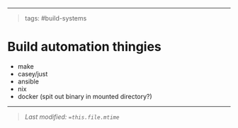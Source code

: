 
---
>tags: #build-systems

# Build automation thingies

- make
- casey/just
- ansible
- nix
- docker (spit out binary in mounted directory?)

---
>*Last modified: `=this.file.mtime`*